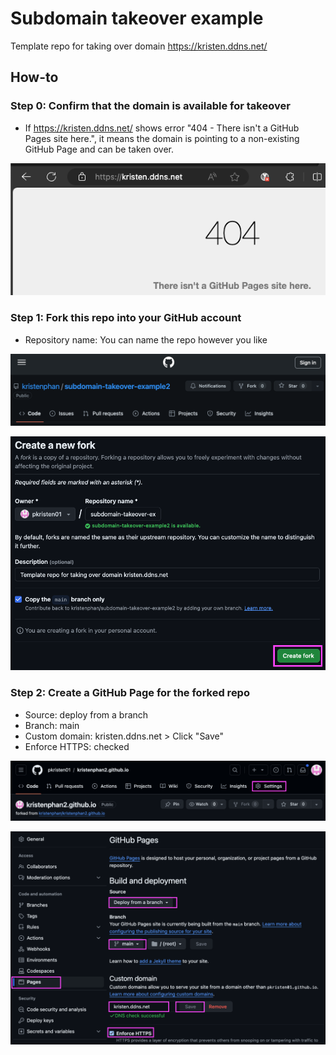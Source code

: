 # Subdomain takeover example
Template repo for taking over domain https://kristen.ddns.net/

## How-to
### Step 0: Confirm that the domain is available for takeover
- If https://kristen.ddns.net/ shows error "404 - There isn't a GitHub Pages site here.", it means the domain is pointing to a non-existing GitHub Page and can be taken over.

![Alt text](/resources/step0.png)

### Step 1: Fork this repo into your GitHub account
- Repository name: You can name the repo however you like

![Alt text](/resources/step1a.png)

![Alt text](/resources/step1-2.png)

### Step 2: Create a GitHub Page for the forked repo
- Source: deploy from a branch
- Branch: main
- Custom domain: kristen.ddns.net > Click "Save"
- Enforce HTTPS: checked

![Alt text](/resources/step2-1.png)

![Alt text](/resources/step2-2.png)
